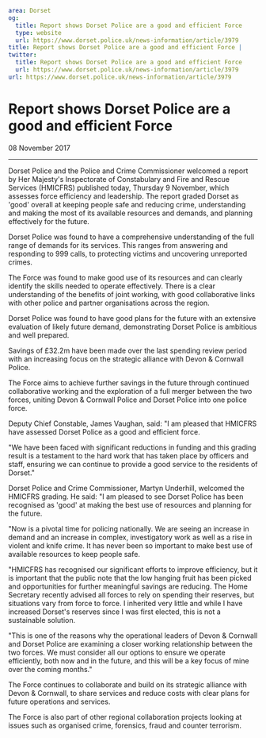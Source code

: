 ```yaml
area: Dorset
og:
  title: Report shows Dorset Police are a good and efficient Force
  type: website
  url: https://www.dorset.police.uk/news-information/article/3979
title: Report shows Dorset Police are a good and efficient Force |
twitter:
  title: Report shows Dorset Police are a good and efficient Force
  url: https://www.dorset.police.uk/news-information/article/3979
url: https://www.dorset.police.uk/news-information/article/3979
```

# Report shows Dorset Police are a good and efficient Force

08 November 2017

* * *

Dorset Police and the Police and Crime Commissioner welcomed a report by Her Majesty's Inspectorate of Constabulary and Fire and Rescue Services (HMICFRS) published today, Thursday 9 November, which assesses force efficiency and leadership. The report graded Dorset as 'good' overall at keeping people safe and reducing crime, understanding and making the most of its available resources and demands, and planning effectively for the future.

Dorset Police was found to have a comprehensive understanding of the full range of demands for its services. This ranges from answering and responding to 999 calls, to protecting victims and uncovering unreported crimes.

The Force was found to make good use of its resources and can clearly identify the skills needed to operate effectively. There is a clear understanding of the benefits of joint working, with good collaborative links with other police and partner organisations across the region.

Dorset Police was found to have good plans for the future with an extensive evaluation of likely future demand, demonstrating Dorset Police is ambitious and well prepared.

Savings of £32.2m have been made over the last spending review period with an increasing focus on the strategic alliance with Devon & Cornwall Police.

The Force aims to achieve further savings in the future through continued collaborative working and the exploration of a full merger between the two forces, uniting Devon & Cornwall Police and Dorset Police into one police force.

Deputy Chief Constable, James Vaughan, said: "I am pleased that HMICFRS have assessed Dorset Police as a good and efficient force.

"We have been faced with significant reductions in funding and this grading result is a testament to the hard work that has taken place by officers and staff, ensuring we can continue to provide a good service to the residents of Dorset."

Dorset Police and Crime Commissioner, Martyn Underhill, welcomed the HMICFRS grading. He said: "I am pleased to see Dorset Police has been recognised as 'good' at making the best use of resources and planning for the future.

"Now is a pivotal time for policing nationally. We are seeing an increase in demand and an increase in complex, investigatory work as well as a rise in violent and knife crime. It has never been so important to make best use of available resources to keep people safe.

"HMICFRS has recognised our significant efforts to improve efficiency, but it is important that the public note that the low hanging fruit has been picked and opportunities for further meaningful savings are reducing. The Home Secretary recently advised all forces to rely on spending their reserves, but situations vary from force to force. I inherited very little and while I have increased Dorset's reserves since I was first elected, this is not a sustainable solution.

"This is one of the reasons why the operational leaders of Devon & Cornwall and Dorset Police are examining a closer working relationship between the two forces. We must consider all our options to ensure we operate efficiently, both now and in the future, and this will be a key focus of mine over the coming months."

The Force continues to collaborate and build on its strategic alliance with Devon & Cornwall, to share services and reduce costs with clear plans for future operations and services.

The Force is also part of other regional collaboration projects looking at issues such as organised crime, forensics, fraud and counter terrorism.
